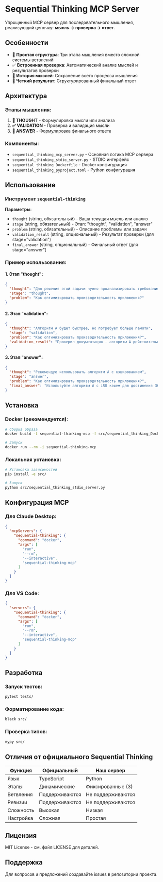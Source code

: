 # Sequential Thinking MCP Server

Упрощенный MCP сервер для последовательного мышления, реализующий цепочку: **мысль → проверка → ответ**.

## Особенности

- 🧠 **Простая структура**: Три этапа мышления вместо сложной системы ветвлений
- ✅ **Встроенная проверка**: Автоматический анализ мыслей и результатов проверки
- 📝 **История мыслей**: Сохранение всего процесса мышления
- 🎯 **Четкий результат**: Структурированный финальный ответ

## Архитектура

### Этапы мышления:

1. **🧠 THOUGHT** - Формулировка мысли или анализа
2. **✅ VALIDATION** - Проверка и валидация мысли
3. **🎯 ANSWER** - Формулировка финального ответа

### Компоненты:

- `sequential_thinking_mcp_server.py` - Основная логика MCP сервера
- `sequential_thinking_stdio_server.py` - STDIO интерфейс
- `sequential_thinking_Dockerfile` - Docker конфигурация
- `sequential_thinking_pyproject.toml` - Python конфигурация

## Использование

### Инструмент `sequential-thinking`

**Параметры:**
- `thought` (string, обязательный) - Ваша текущая мысль или анализ
- `stage` (string, обязательный) - Этап: "thought", "validation", "answer"
- `problem` (string, обязательный) - Описание проблемы или задачи
- `validation_result` (string, опциональный) - Результат проверки (для stage="validation")
- `final_answer` (string, опциональный) - Финальный ответ (для stage="answer")

### Пример использования:

#### 1. Этап "thought":
```json
{
  "thought": "Для решения этой задачи нужно проанализировать требования и выбрать подходящий алгоритм",
  "stage": "thought",
  "problem": "Как оптимизировать производительность приложения?"
}
```

#### 2. Этап "validation":
```json
{
  "thought": "Алгоритм A будет быстрее, но потребует больше памяти",
  "stage": "validation", 
  "problem": "Как оптимизировать производительность приложения?",
  "validation_result": "Проверил документацию - алгоритм A действительно быстрее на 30%"
}
```

#### 3. Этап "answer":
```json
{
  "thought": "Рекомендую использовать алгоритм A с кэшированием",
  "stage": "answer",
  "problem": "Как оптимизировать производительность приложения?",
  "final_answer": "Используйте алгоритм A с LRU кэшем для достижения 30% прироста производительности"
}
```

## Установка

### Docker (рекомендуется):

```bash
# Сборка образа
docker build -t sequential-thinking-mcp -f src/sequential_thinking_Dockerfile .

# Запуск
docker run --rm -i sequential-thinking-mcp
```

### Локальная установка:

```bash
# Установка зависимостей
pip install -e src/

# Запуск
python src/sequential_thinking_stdio_server.py
```

## Конфигурация MCP

### Для Claude Desktop:

```json
{
  "mcpServers": {
    "sequential-thinking": {
      "command": "docker",
      "args": [
        "run",
        "--rm", 
        "--interactive",
        "sequential-thinking-mcp"
      ]
    }
  }
}
```

### Для VS Code:

```json
{
  "servers": {
    "sequential-thinking": {
      "command": "docker",
      "args": [
        "run",
        "--rm",
        "--interactive", 
        "sequential-thinking-mcp"
      ]
    }
  }
}
```

## Разработка

### Запуск тестов:
```bash
pytest tests/
```

### Форматирование кода:
```bash
black src/
```

### Проверка типов:
```bash
mypy src/
```

## Отличия от официального Sequential Thinking

| Функция | Официальный | Наш сервер |
|---------|-------------|------------|
| Язык | TypeScript | Python |
| Этапы | Динамические | Фиксированные (3) |
| Ветвления | Поддерживаются | Не поддерживаются |
| Ревизии | Поддерживаются | Не поддерживаются |
| Сложность | Высокая | Низкая |
| Настройка | Сложная | Простая |

## Лицензия

MIT License - см. файл LICENSE для деталей.

## Поддержка

Для вопросов и предложений создавайте issues в репозитории проекта.



